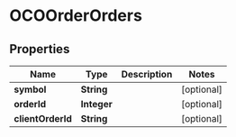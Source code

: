 # OCOOrderOrders

## Properties
Name | Type | Description | Notes
------------ | ------------- | ------------- | -------------
**symbol** | **String** |  |  [optional]
**orderId** | **Integer** |  |  [optional]
**clientOrderId** | **String** |  |  [optional]
